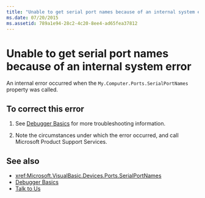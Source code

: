 ```yaml
---
title: "Unable to get serial port names because of an internal system error"
ms.date: 07/20/2015
ms.assetid: 789a1e94-28c2-4c20-8ee4-ad65fea37812
---
```

# Unable to get serial port names because of an internal system error
An internal error occurred when the `My.Computer.Ports.SerialPortNames` property was called.  
  
## To correct this error  
  
1. See [Debugger Basics](/visualstudio/debugger/debugger-basics) for more troubleshooting information.  
  
2. Note the circumstances under which the error occurred, and call Microsoft Product Support Services.  
  
## See also

- <xref:Microsoft.VisualBasic.Devices.Ports.SerialPortNames>
- [Debugger Basics](/visualstudio/debugger/debugger-basics)
- [Talk to Us](/visualstudio/ide/talk-to-us)
